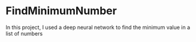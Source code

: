 # FindMinimumNumber
In this project, I used a deep neural network to find the minimum value in a list of numbers
